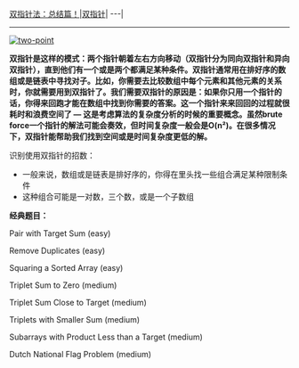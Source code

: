 
[双指针法：总结篇！](https://mp.weixin.qq.com/s/_p7grwjISfMh0U65uOyCjA)|[双指针](https://leetcode-solution-leetcode-pp.gitbook.io/leetcode-solution/91/two-pointers)|
---|

---

<a href="https://ibb.co/6DYzF4M"><img src="https://i.ibb.co/2cqxdj9/two-point.jpg" alt="two-point" border="0"></a>

**双指针是这样的模式：两个指针朝着左右方向移动（双指针分为同向双指针和异向双指针），直到他们有一个或是两个都满足某种条件。双指针通常用在排好序的数组或是链表中寻找对子。比如，你需要去比较数组中每个元素和其他元素的关系时，你就需要用到双指针了。我们需要双指针的原因是：如果你只用一个指针的话，你得来回跑才能在数组中找到你需要的答案。这一个指针来来回回的过程就很耗时和浪费空间了 — 这是考虑算法的复杂度分析的时候的重要概念。虽然brute force一个指针的解法可能会奏效，但时间复杂度一般会是O(n²)。在很多情况下，双指针能帮助我们找到空间或是时间复杂度更低的解。**


识别使用双指针的招数：

* 一般来说，数组或是链表是排好序的，你得在里头找一些组合满足某种限制条件
* 这种组合可能是一对数，三个数，或是一个子数组


**经典题目：**

Pair with Target Sum (easy)

Remove Duplicates (easy)

Squaring a Sorted Array (easy)

Triplet Sum to Zero (medium)

Triplet Sum Close to Target (medium)

Triplets with Smaller Sum (medium)

Subarrays with Product Less than a Target (medium)

Dutch National Flag Problem (medium)
